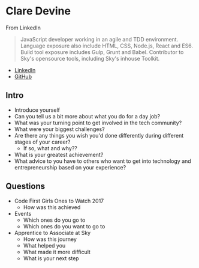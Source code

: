 # Clare Devine

From LinkedIn
>  JavaScript developer working in an agile and TDD environment. Language exposure also include HTML, CSS, Node.js, React and ES6. Build tool exposure includes Gulp, Grunt and Babel. Contributor to Sky's opensource tools, including Sky's inhouse Toolkit.

- [LinkedIn](https://www.linkedin.com/in/clare-devine-a68756105/)
- [GitHub](https://github.com/claredevine)


## Intro

- Introduce yourself 
- Can you tell us a bit more about what you do for a day job?
- What was your turning point to get involved in the tech community?
- What were your biggest challenges?
- Are there any things you wish you'd done differently during different stages of your career?
   - If so, what and why??
- What is your greatest achievement?
- What advice to you have to others who want to get into technology and entrepreneurship based on your experience?

## Questions

- Code First Girls Ones to Watch 2017
   - How was this achieved
- Events
   - Which ones do you go to
   - Which ones do you want to go to
- Apprentice to Associate at Sky
   - How was this journey
   - What helped you 
   - What made it more difficult
   - What is your next step
